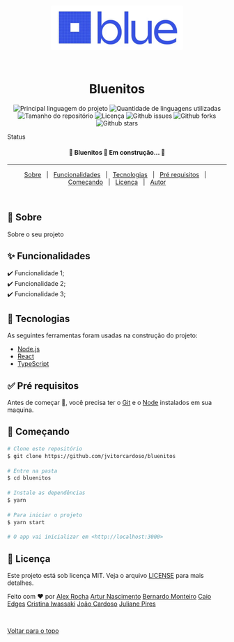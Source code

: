 <div align="center" id="top"> 
  <img width="60%" src="./.github/app.gif" alt="Bluenitos" />

&#xa0;

  <!-- <a href="https://bluenitos.netlify.com">Demo</a> -->
</div>

<h1 align="center">Bluenitos</h1>

<p align="center">
  <img alt="Principal linguagem do projeto" src="https://img.shields.io/github/languages/top/JulianePires/bluenitos?color=56BEB8">

  <img alt="Quantidade de linguagens utilizadas" src="https://img.shields.io/github/languages/count/JulianePires/bluenitos?color=56BEB8">

  <img alt="Tamanho do repositório" src="https://img.shields.io/github/repo-size/JulianePires/bluenitos?color=56BEB8">

  <img alt="Licença" src="https://img.shields.io/github/license/JulianePires/bluenitos?color=56BEB8">

  <img alt="Github issues" src="https://img.shields.io/github/issues/JulianePires/bluenitos?color=56BEB8" />

  <img alt="Github forks" src="https://img.shields.io/github/forks/JulianePires/bluenitos?color=56BEB8" />

  <img alt="Github stars" src="https://img.shields.io/github/stars/JulianePires/bluenitos?color=56BEB8" />
</p>

Status

<h4 align="center"> 
	🚧  Bluenitos 🚀 Em construção...  🚧
</h4>

<hr>

<p align="center">
  <a href="#dart-sobre">Sobre</a> &#xa0; | &#xa0; 
  <a href="#sparkles-funcionalidades">Funcionalidades</a> &#xa0; | &#xa0;
  <a href="#rocket-tecnologias">Tecnologias</a> &#xa0; | &#xa0;
  <a href="#white_check_mark-pré-requesitos">Pré requisitos</a> &#xa0; | &#xa0;
  <a href="#checkered_flag-começando">Começando</a> &#xa0; | &#xa0;
  <a href="#memo-licença">Licença</a> &#xa0; | &#xa0;
  <a href="https://github.com/JulianePires" target="_blank">Autor</a>
</p>

<br>

## :dart: Sobre

Sobre o seu projeto

## :sparkles: Funcionalidades

:heavy_check_mark: Funcionalidade 1;\
:heavy_check_mark: Funcionalidade 2;\
:heavy_check_mark: Funcionalidade 3;

## :rocket: Tecnologias

As seguintes ferramentas foram usadas na construção do projeto:

- [Node.js](https://nodejs.org/en/)
- [React](https://pt-br.reactjs.org/)
- [TypeScript](https://www.typescriptlang.org/)

## :white_check_mark: Pré requisitos

Antes de começar :checkered_flag:, você precisa ter o [Git](https://git-scm.com) e o [Node](https://nodejs.org/en/) instalados em sua maquina.

## :checkered_flag: Começando

```bash
# Clone este repositório
$ git clone https://github.com/jvitorcardoso/bluenitos

# Entre na pasta
$ cd bluenitos

# Instale as dependências
$ yarn

# Para iniciar o projeto
$ yarn start

# O app vai inicializar em <http://localhost:3000>
```

## :memo: Licença

Este projeto está sob licença MIT. Veja o arquivo [LICENSE](LICENSE.md) para mais detalhes.

Feito com :heart: por
<a href="https://github.com/alexrocha97" target="_blank">Alex Rocha</a>
<a href="https://github.com/arturnascimento" target="_blank">Artur Nascimento</a>
<a href="https://github.com/bernaRocha" target="_blank">Bernardo Monteiro</a>
<a href="https://github.com/kylelionegds" target="_blank">Caio Edges</a>
<a href="https://github.com/c-Tos1wa" target="_blank">Cristina Iwassaki</a>
<a href="https://github.com/jvitorcardoso" target="_blank">João Cardoso</a>
<a href="https://github.com/JulianePires" target="_blank">Juliane Pires</a>

&#xa0;

<a href="#top">Voltar para o topo</a>
